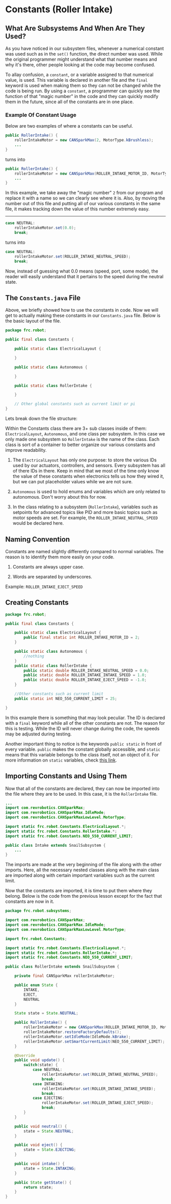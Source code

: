 # Constants (Roller Intake)

## What Are Subsystems And When Are They Used?

As you have noticed in our subsystem files, whenever a numerical constant was used such as in the `set()` function, the direct number was used. While the original programmer might understand what that number means and why it's there, other people looking at the code may become confused.

To allay confusion, a `constant`, or a variable assigned to that numerical value, is used. This variable is declared in another file and the `final` keyword is used when making them so they can not be changed while the code is being run. By using a `constant`, a programmer can quickly see the function of that "magic number" in the code and they can quickly modify them in the future, since all of the constants are in one place.

### Example Of Constant Usage

Below are two examples of where a constants can be useful.

```java
public RollerIntake() {
    rollerIntakeMotor = new CANSparkMax(2, MotorType.kBrushless);
    ...
}
```

turns into

```java
public RollerIntake() {
    rollerIntakeMotor = new CANSparkMax(ROLLER_INTAKE_MOTOR_ID, MotorType.kBrushless);
    ...
}
```

In this example, we take away the "magic number" `2` from our program and replace it with a name so we can clearly see where it is. Also, by moving the number out of this file and putting all of our various constants in the same file, it makes tracking down the value of this number extremely easy.

---

```java
case NEUTRAL:
    rollerIntakeMotor.set(0.0);
    break;
```

turns into

```java
case NEUTRAL:
    rollerIntakeMotor.set(ROLLER_INTAKE_NEUTRAL_SPEED);
    break;
``` 

Now, instead of guessing what 0.0 means (speed, port, some mode), the reader will easily understand that it pertains to the speed during the neutral state.

## The `Constants.java` File

Above, we briefly showed how to use the constants in code. Now we will get to actually making these constants in our `Constants.java` file. Below is the basic layout of the file.

```java
package frc.robot;

public final class Constants {

    public static class ElectricalLayout {

    }

    public static class Autonomous {

    }

    public static class RollerIntake {

    }

    // Other global constants such as current limit or pi
}


```

Lets break down the file structure:

Within the Constants class there are 3+ sub classes inside of them: `ElectricalLayout`, `Autonomous`, and one class per subsystem. In this case we only made one subsystem so `RollerIntake` is the name of the class. Each class is sort of a container to better organize our various constants and improve readability.

1. The `ElectricalLayout` has only one purpose: to store the various IDs used by our actuators, controllers, and sensors. Every subsystem has all of there IDs in there. Keep in mind that we most of the time only know the value of these constants when electronics tells us how they wired it, but we can put placeholder values while we are not sure.

2. `Autonomous` is used to hold enums and variables which are only related to autonomous. Don't worry about this for now.

3. In the class relating to a subsystem (`RollerIntake`), variables such as setpoints for advanced topics like PID and more basic topics such as motor speeds are set. For example, the `ROLLER_INTAKE_NEUTRAL_SPEED` would be declared here.

## Naming Convention

Constants are named slightly differently compared to normal variables. The reason is to identify them more easily on your code.

1. Constants are always upper case.

2. Words are separated by underscores.

Example: `ROLLER_INTAKE_EJECT_SPEED`

## Creating Constants

```java
package frc.robot;

public final class Constants {

    public static class ElectricalLayout {
        public final static int ROLLER_INTAKE_MOTOR_ID = 2;
    }

    public static class Autonomous {
        //nothing
    }
    public static class RollerIntake {
        public static double ROLLER_INTAKE_NEUTRAL_SPEED = 0.0;
        public static double ROLLER_INTAKE_INTAKE_SPEED = 1.0;
        public static double ROLLER_INTAKE_EJECT_SPEED = -1.0;
    }

    //Other constants such as current limit
    public static int NEO_550_CURRENT_LIMIT = 25;

}
```

In this example there is something that may look peculiar. The ID is declared with a `final` keyword while all of the other constants are not. The reason for this is testing. While the ID will never change during the code, the speeds may be adjusted during testing.

Another important thing to notice is the keywords `public static` in front of every variable. `public` makes the constant globally accessible, and `static` means that this variable belongs to the class itself, not an object of it. For more information on `static` variables, check [this link](https://beginnersbook.com/2013/04/java-static-class-block-methods-variables/).

## Importing Constants and Using Them

Now that all of the constants are declared, they can now be imported into the file where they are to be used. In this case, it is the `RollerIntake` file.

```java
...
import com.revrobotics.CANSparkMax;
import com.revrobotics.CANSparkMax.IdleMode;
import com.revrobotics.CANSparkMaxLowLevel.MotorType;

import static frc.robot.Constants.ElectricalLayout.*;
import static frc.robot.Constants.RollerIntake.*;
import static frc.robot.Constants.NEO_550_CURRENT_LIMIT;

public class Intake extends SnailSubsystem {
    ...
}
```

The imports are made at the very beginning of the file along with the other imports. Here, all the necessary nested classes along with the main class are imported along with certain important variables such as the current limit.

Now that the constants are imported, it is time to put them where they belong. Below is the code from the previous lesson except for the fact that constants are now in it.

```java
package frc.robot.subsystems;

import com.revrobotics.CANSparkMax;
import com.revrobotics.CANSparkMax.IdleMode;
import com.revrobotics.CANSparkMaxLowLevel.MotorType;

import frc.robot.Constants;

import static frc.robot.Constants.ElectricalLayout.*;
import static frc.robot.Constants.RollerIntake.*;
import static frc.robot.Constants.NEO_550_CURRENT_LIMIT;

public class RollerIntake extends SnailSubsystem {

    private final CANSparkMax rollerIntakeMotor;

    public enum State {
        INTAKE,
        EJECT,
        NEUTRAL
    }

    State state = State.NEUTRAL;

    public RollerIntake() {
        rollerIntakeMotor = new CANSparkMax(ROLLER_INTAKE_MOTOR_ID, MotorType.kBrushless);
        rollerIntakeMotor.restoreFactoryDefaults();
        rollerIntakeMotor.setIdleMode(IdleMode.kBrake);
        rollerIntakeMotor.setSmartCurrentLimit(NEO_550_CURRENT_LIMIT);
    }

    @Override
    public void update() {
        switch(state) {
            case NEUTRAL:
                rollerIntakeMotor.set(ROLLER_INTAKE_NEUTRAL_SPEED);
                break;
            case INTAKING:
                rollerIntakeMotor.set(ROLLER_INTAKE_INTAKE_SPEED);
                break;
            case EJECTING:
                rollerIntakeMotor.set(ROLLER_INTAKE_EJECT_SPEED);
                break;
        }
    }

    public void neutral() {
        state = State.NEUTRAL;
    }

    public void eject() {
        state = State.EJECTING;
    }

    public void intake() {
        state = State.INTAKING;
    }

    public State getState() {
        return state;
    }
}
```
